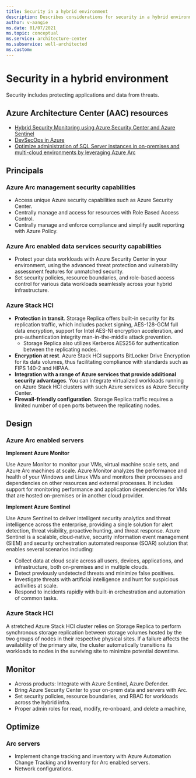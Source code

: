 ```yaml
---
title: Security in a hybrid environment
description: Describes considerations for security in a hybrid environment.
author: v-aangie
ms.date: 01/07/2021
ms.topic: conceptual
ms.service: architecture-center
ms.subservice: well-architected
ms.custom:
---
```


# Security in a hybrid environment

Security includes protecting applications and data from threats.

## Azure Architecture Center (AAC) resources

- [Hybrid Security Monitoring using Azure Security Center and Azure Sentinel](/azure/architecture/hybrid/hybrid-security-monitoring)
- [DevSecOps in Azure](/azure/architecture/solution-ideas/articles/devsecops-in-azure)
- [Optimize administration of SQL Server instances in on-premises and multi-cloud environments by leveraging Azure Arc](/azure/architecture/hybrid/azure-arc-sql-server)

## Principals

### Azure Arc management security capabilities

- Access unique Azure security capabilities such as Azure Security Center.
- Centrally manage and access<!--CAF Overlap--> for resources with Role Based Access Control.
- Centrally manage and enforce compliance and simplify audit reporting with Azure Policy.<!--CAF Overlap-->
 
### Azure Arc enabled data services security capabilities

- Protect your data workloads with Azure Security Center in your environment, using the advanced threat protection and vulnerability assessment features for unmatched security. 
- Set security policies, resource boundaries, and role-based access control for various data workloads seamlessly across your hybrid infrastructure.<!--CAF Overlap-->

### Azure Stack HCI

- **Protection in transit**. Storage Replica offers built-in security for its replication traffic, which includes packet signing, AES-128-GCM full data encryption, support for Intel AES-NI encryption acceleration, and pre-authentication integrity man-in-the-middle attack prevention.
   - Storage Replica also utilizes Kerberos AES256 for authentication between the replicating nodes.
- **Encryption at rest**. Azure Stack HCI supports BitLocker Drive Encryption for its data volumes, thus facilitating compliance with standards such as FIPS 140-2 and HIPAA.
- **Integration with a range of Azure services that provide additional security advantages**. You can integrate virtualized workloads running on Azure Stack HCI clusters with such Azure services as Azure Security Center.
- **Firewall-friendly configuration**. Storage Replica traffic requires a limited number of open ports between the replicating nodes.

## Design

### Azure Arc enabled servers

**Implement Azure Monitor**

Use Azure Monitor to monitor your VMs, virtual machine scale sets, and Azure Arc machines at scale<!--"at scale" CAF Overlap-->. Azure Monitor analyzes the performance and health of your Windows and Linux VMs and monitors their processes and dependencies on other resources and external processes. It includes support for monitoring performance and application dependencies for VMs that are hosted on-premises or in another cloud provider.

**Implement Azure Sentinel**

Use Azure Sentinel to deliver intelligent security analytics and threat intelligence across the enterprise, providing a single solution for alert detection, threat visibility, proactive hunting, and threat response. Azure Sentinel is a scalable, cloud-native, security information event management (SIEM) and security orchestration automated response (SOAR) solution that enables several scenarios including:
- Collect data at cloud scale across all users, devices, applications, and infrastructure, both on-premises and in multiple clouds.<!--CAF Overlap-->
- Detect previously undetected threats and minimize false positives.<!--CAF Overlap-->
- Investigate threats with artificial intelligence and hunt for suspicious activities at scale.<!--CAF Overlap-->
- Respond to incidents rapidly with built-in orchestration and automation of common tasks.
 
### **Azure Stack HCI**

A stretched Azure Stack HCI cluster relies on Storage Replica to perform synchronous storage replication between storage volumes hosted by the two groups of nodes in their respective physical sites. If a failure affects the availability of the primary site, the cluster automatically transitions its workloads to nodes in the surviving site to minimize potential downtime.

## Monitor

- Across products: Integrate with Azure Sentinel, Azure Defender.
- Bring Azure Security Center to your on-prem data and servers with Arc.
- Set security policies, resource boundaries, and RBAC for workloads across the hybrid infra.<!--CAF Overlap-->
- Proper admin roles for read, modify, re-onboard, and delete a machine,<!--CAF Overlap-->
 
## Optimize

### Arc servers 
- Implement change tracking and inventory with Azure Automation Change Tracking and Inventory for Arc enabled servers.<!--CAF Overlap-->
- Network configurations.<!--CAF Overlap-->
 

